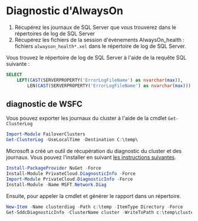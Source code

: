 # Diagnostic d'AlwaysOn

1. Récupérez les journaux de SQL Server que vous trouverez dans le répertoires de log de SQL Server
1. Récupérez les fichiers de la session d'évènements AlwaysOn_health : fichiers `alwayson_health*.xel` dans le répertoire de log de SQL Server.

Vous trouvez le répertoire de log de SQL Server à l'aide de la requête SQL suivante :

```sql
SELECT 
	LEFT(CAST(SERVERPROPERTY('ErrorLogFileName') as nvarchar(max)), 
		LEN(CAST(SERVERPROPERTY('ErrorLogFileName') as nvarchar(max))) - LEN('ERRORLOG'));
``` 

## diagnostic de WSFC

Vous pouvez exporter les journaux du cluster à l'aide de la cmdlet `Get-ClusterLog`

```powershell
Import-Module FailoverClusters
Get-ClusterLog -UseLocalTime -Destination C:\temp\
```

Microsoft a créé un outil de récupération du diagnostic du cluster et des journaux. Vous pouvez l'installer en suivant [les instructions suivantes](https://docs.microsoft.com/fr-fr/azure-stack/hci/manage/collect-diagnostic-data#installing-get-sddcdiagnosticinfo-with-powershell).

```powershell
Install-PackageProvider NuGet -Force
Install-Module PrivateCloud.DiagnosticInfo -Force
Import-Module PrivateCloud.DiagnosticInfo -Force
Install-Module -Name MSFT.Network.Diag
```
Ensuite, pour appeler la cmdlet et générer le rapport dans un répertoire.

```powershell
New-Item -Name clusterdiag -Path c:\temp -ItemType Directory -Force
Get-SddcDiagnosticInfo -ClusterName cluster -WriteToPath c:\temp\clusterdiag
```